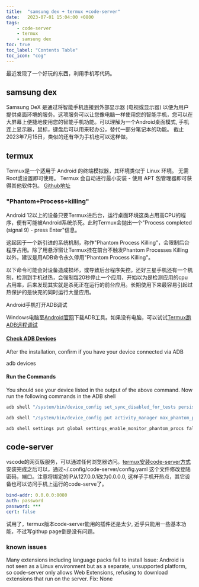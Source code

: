 ```yaml
---
title:  "samsung dex + termux +code-server"
date:   2023-07-01 15:04:00 +0800
tags: 
    - code-server
    - termux
    - samsung dex
toc: true 
toc_label: "Contents Table" 
toc_icon: "cog"
---
```


最近发现了一个好玩的东西，利用手机写代码。

## samsung dex

Samsung DeX 是通过将智能手机连接到外部显示器 (电视或显示器) 以便为用户提供桌面环境的服务。这项服务可以让您像电脑一样使用您的智能手机，您可以在大屏幕上便捷地使用您的智能手机功能。可以理解为一个Android桌面模式, 手机连上显示器，鼠标，键盘后可以用来轻办公，替代一部分笔记本的功能。 截止2023年7月15日，类似的还有华为手机也可以这样做。

## termux

Termux是一个适用于 Android 的终端模拟器，其环境类似于 Linux 环境。 无需Root或设置即可使用。 Termux 会自动进行最小安装 - 使用 APT 包管理器即可获得其他软件包。
[Github地址](https://github.com/termux/termux-app#github)

### "Phantom+Process+killing"

Android 12以上的设备只要Termux进后台，运行桌面环境这类占用高CPU的程序，便有可能被Android系统杀死。此时Termux会抛出一个"Process completed (signal 9) - press Enter"信息。

这起因于一个新引进的系统机制，称作"Phantom Process Killing"，会限制后台程序占用。除了用悬浮窗让Termux挂在前台不触发Phantom Processes Killing以外，建议是用ADB命令永久停用"Phantom Process Killing"。

以下命令可能会对设备造成损坏，或导致后台程序失控。还好三星手机还有一个机制，检测到手机过热，会强制每20秒停止一个应用，开始以为是检测应用的cpu占用率，后来发现其实就是杀死正在运行的前台应用。长期使用下来最容易引起过热保护的是快充的同时运行大量应用。

Android手机打开ADB调试

Windows电脑至[Android官网]( https://developer.android.com/studio/releases/platform-tools
)下载ADB工具。如果没有电脑，可以试试[Termux跑ADB远程调试](https://ivonblog.com/posts/termux-wireless-adb/)

#### [Check ADB Devices](https://docs.andronix.app/android-12/andronix-on-android-12-and-beyond)

After the installation, confirm if you have your device connected via ADB

adb devices

#### Run the Commands

You should see your device listed in the output of the above command. Now run the following commands in the ADB shell

```bash
adb shell "/system/bin/device_config set_sync_disabled_for_tests persistent"

adb shell "/system/bin/device_config put activity_manager max_phantom_processes 2147483647"

adb shell settings put global settings_enable_monitor_phantom_procs false
```

## code-server

vscode的网页版服务，可以通过任何浏览器访问。[termux安装code-server方式](https://coder.com/docs/code-server/latest/termux#installation)
安装完成之后可以，通过~/.config/code-server/config.yaml 这个文件修改登陆密码，端口。注意将绑定的IP从127.0.0.1改为0.0.0.0, 这样子手机开热点，其它设备也可以访问手机上运行的code-serve了。

```yaml
bind-addr: 0.0.0.0:8080
auth: password
password: ***
cert: false
```

试用了，termux版本code-server能用的插件还是太少, 近乎只能用一些基本功能，不过写githup page倒是没有问题。

### known issues

Many extensions including language packs fail to install
Issue: Android is not seen as a Linux environment but as a separate, unsupported platform, so code-server only allows Web Extensions, refusing to download extensions that run on the server.
Fix: None
